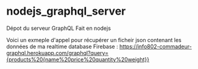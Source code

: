 # nodejs_graphql_server

Dépot du serveur GraphQL
Fait en nodejs

Voici un exmeple d'appel pour récupérer un ficheir json contenant les données de ma realtime database Firebase :
https://info802-commadeur-graphql.herokuapp.com/graphql?query={products%20{name%20price%20quantity%20weight}}
